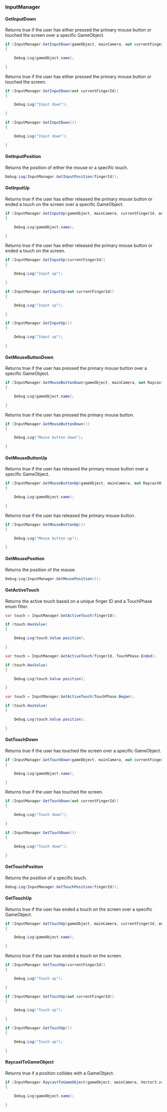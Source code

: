 ### InputManager

#### GetInputDown

Returns true if the user has either pressed the primary mouse button or touched the screen over a specific GameObject.

```csharp
if (InputManager.GetInputDown(gameObject, mainCamera, out currentFingerId, out RaycastHit2D hit))
{

    Debug.Log(gameObject.name);

}
```

Returns true if the user has either pressed the primary mouse button or touched the screen.

```csharp
if (InputManager.GetInputDown(out currentFingerId))
{

    Debug.Log("Input down");

}
```

```csharp
if (InputManager.GetInputDown())
{

    Debug.Log("Input down");

}
```

#### GetInputPosition

Returns the position of either the mouse or a specific touch.

```csharp
Debug.Log(InputManager.GetInputPosition(fingerId));
```

#### GetInputUp

Returns true if the user has either released the primary mouse button or ended a touch on the screen over a specific GameObject.

```csharp
if (InputManager.GetInputUp(gameObject, mainCamera, currentFingerId, out RaycastHit2D hit))
{

    Debug.Log(gameObject.name);

}
```

Returns true if the user has either released the primary mouse button or ended a touch on the screen.

```csharp
if (InputManager.GetInputUp(currentFingerId))
{

    Debug.Log("Input up");

}
```

```csharp
if (InputManager.GetInputUp(out currentFingerId))
{

    Debug.Log("Input up");

}
```

```csharp
if (InputManager.GetInputUp())
{

    Debug.Log("Input up");

}
```

#### GetMouseButtonDown

Returns true if the user has pressed the primary mouse button over a specific GameObject.

```csharp
if (InputManager.GetMouseButtonDown(gameObject, mainCamera, out RaycastHit2D hit))
{

    Debug.Log(gameObject.name);

}
```

Returns true if the user has pressed the primary mouse button.

```csharp
if (InputManager.GetMouseButtonDown())
{

    Debug.Log("Mouse button down");

}
```

#### GetMouseButtonUp

Returns true if the user has released the primary mouse button over a specific GameObject.

```csharp
if (InputManager.GetMouseButtonUp(gameObject, mainCamera, out RaycastHit2D hit))
{

    Debug.Log(gameObject.name);

}
```

Returns true if the user has released the primary mouse button.

```csharp
if (InputManager.GetMouseButtonUp())
{

    Debug.Log("Mouse button up");

}
```

#### GetMousePosition

Returns the position of the mouse.

```csharp
Debug.Log(InputManager.GetMousePosition());
```

#### GetActiveTouch

Returns the active touch based on a unique finger ID and a TouchPhase enum filter.

```csharp
var touch = InputManager.GetActiveTouch(fingerId);

if (touch.HasValue)
{

    Debug.Log(touch.Value.position);

}
```

```csharp
var touch = InputManager.GetActiveTouch(fingerId, TouchPhase.Ended);

if (touch.HasValue)
{

    Debug.Log(touch.Value.position);

}
```

```csharp
var touch = InputManager.GetActiveTouch(TouchPhase.Began);

if (touch.HasValue)
{

    Debug.Log(touch.Value.position);

}
```

#### GetTouchDown

Returns true if the user has touched the screen over a specific GameObject.

```csharp
if (InputManager.GetTouchDown(gameObject, mainCamera, out currentFingerId, out RaycastHit2D hit))
{

    Debug.Log(gameObject.name);

}
```

Returns true if the user has touched the screen.

```csharp
if (InputManager.GetTouchDown(out currentFingerId))
{

    Debug.Log("Touch down");

}
```

```csharp
if (InputManager.GetTouchDown())
{

    Debug.Log("Touch down");

}
```

#### GetTouchPosition

Returns the position of a specific touch.

```csharp
Debug.Log(InputManager.GetTouchPosition(fingerId));
```

#### GetTouchUp

Returns true if the user has ended a touch on the screen over a specific GameObject.

```csharp
if (InputManager.GetTouchUp(gameObject, mainCamera, currentFingerId, out RaycastHit2D hit))
{

    Debug.Log(gameObject.name);

}
```

Returns true if the user has ended a touch on the screen.

```csharp
if (InputManager.GetTouchUp(currentFingerId))
{

    Debug.Log("Touch up");

}
```

```csharp
if (InputManager.GetTouchUp(out currentFingerId))
{

    Debug.Log("Touch up");

}
```

```csharp
if (InputManager.GetTouchUp())
{

    Debug.Log("Touch up");

}
```

#### RaycastToGameObject

Returns true if a position collides with a GameObject.

```csharp
if (InputManager.RaycastToGameObject(gameObject, mainCamera, Vector3.zero, out hit))
{

    Debug.Log(gameObject.name);

}
```
